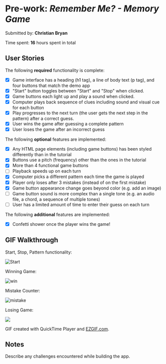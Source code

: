 # Pre-work: *Remember Me? - Memory Game*

Submitted by: **Christian Bryan**

Time spent: **16** hours spent in total

## User Stories

The following **required** functionality is complete:

* [x] Game interface has a heading (h1 tag), a line of body text (p tag), and four buttons that match the demo app
* [x] "Start" button toggles between "Start" and "Stop" when clicked.
* [x] Game buttons each light up and play a sound when clicked.
* [x] Computer plays back sequence of clues including sound and visual cue for each button
* [x] Play progresses to the next turn (the user gets the next step in the pattern) after a correct guess.
* [x] User wins the game after guessing a complete pattern
* [x] User loses the game after an incorrect guess

The following **optional** features are implemented:

* [x] Any HTML page elements (including game buttons) has been styled differently than in the tutorial
* [x] Buttons use a pitch (frequency) other than the ones in the tutorial
* [x] More than 4 functional game buttons
* [ ] Playback speeds up on each turn
* [x] Computer picks a different pattern each time the game is played
* [x] Player only loses after 3 mistakes (instead of on the first mistake)
* [x] Game button appearance change goes beyond color (e.g. add an image)
* [ ] Game button sound is more complex than a single tone (e.g. an audio file, a chord, a sequence of multiple tones)
* [ ] User has a limited amount of time to enter their guess on each turn

The following **additional** features are implemented:
* [x] Confetti shower once the player wins the game!

## GIF Walkthrough

Start, Stop, Pattern functionality:

![Start](https://user-images.githubusercontent.com/77913247/163657830-ef433236-a059-412d-992b-2e5e41a986f9.gif)


Winning Game:

![win](https://user-images.githubusercontent.com/77913247/163658032-3d9ca5e3-681e-4772-af4a-f9885d0c8397.gif)

Mistake Counter: 

![mistake](https://user-images.githubusercontent.com/77913247/163658177-fca8ee17-89df-4a4f-9dcb-c14b0a764449.gif)

Losing Game:

![](https://i.imgur.com/sP3AHbX.gif)

GIF created with QuickTime Player and [EZGIF.com](https://ezgif.com/video-to-gif).

## Notes

Describe any challenges encountered while building the app.
